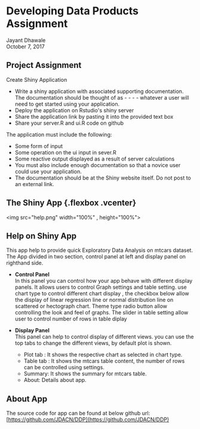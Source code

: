 # Developing Data Products Assignment
Jayant Dhawale  
October 7, 2017  



## Project Assignment

Create Shiny Application

- Write a shiny application with associated supporting documentation. The documentation should be thought of as - - - - whatever a user will need to get started using your application.
- Deploy the application on Rstudio's shiny server
- Share the application link by pasting it into the provided text box
- Share your server.R and ui.R code on github

The application must include the following:

- Some form of input 
- Some operation on the ui input in sever.R
- Some reactive output displayed as a result of server calculations
- You must also include enough documentation so that a novice user could use your application.
- The documentation should be at the Shiny website itself. Do not post to an external link.

## The Shiny App {.flexbox .vcenter}

<img src="help.png" width="100%" , height="100%">

## Help on Shiny App

This app help to provide quick Exploratory Data Analysis on mtcars dataset.
The App divided in two section, control panel at left and display panel on righthand side.

-  <b> Control Panel </b> </br>
      In this panel you can control how your app behave with different display panels.
      It allows users to control Graph settings and table setting.
      use chart type to control different chart display , the checkbox below allow the display of linear regression line or normal distribution line on scattered or hectograph chart.
      Theme type radio button allow controlling the look and feel of graphs.
      The slider in table setting allow user to control number of rows in table diplay

      
-  <b> Display Panel </b> </br>
     This panel can help to control display of different views.
     you can use the top tabs to change the different views, by default plot is shown.
     * Plot tab : It shows the respective chart as selected in chart type.
     * Table tab : It shows the mtcars table content, the number of rows can be controlled using settings.
     * Summary: It shows the summary for mtcars table.
     * About: Details about app.

## About App

The source code for app can be found at below github url:
[https://github.com/JDACN/DDP](https://github.com/JDACN/DDP)
